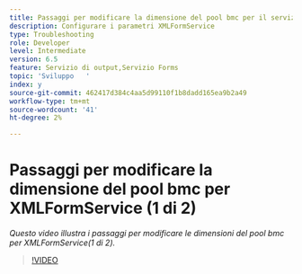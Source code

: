 ```yaml
---
title: Passaggi per modificare la dimensione del pool bmc per il servizio XMLForm (1 di 2)
description: Configurare i parametri XMLFormService
type: Troubleshooting
role: Developer
level: Intermediate
version: 6.5
feature: Servizio di output,Servizio Forms
topic: 'Sviluppo   '
index: y
source-git-commit: 462417d384c4aa5d99110f1b8dadd165ea9b2a49
workflow-type: tm+mt
source-wordcount: '41'
ht-degree: 2%

---
```


# Passaggi per modificare la dimensione del pool bmc per XMLFormService (1 di 2)

*Questo video illustra i passaggi per modificare le dimensioni del pool bmc per XMLFormService(1 di 2).*

>[!VIDEO](https://video.tv.adobe.com/v/335552?quality=9&learn=on)
